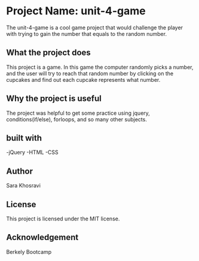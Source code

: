 # Project Name: unit-4-game
The unit-4-game is a cool game project that would challenge the player with trying to gain the number that equals to the random number.

## What the project does
This project is a game. In this game the computer randomly picks a number, and the user will try to reach that random number by clicking on the cupcakes and find out each cupcake represents what number.

## Why the project is useful
The project was helpful to get some practice using jquery, conditions(if/else), forloops, and so many other subjects.
## built with
-jQuery
-HTML
-CSS

## Author
 Sara Khosravi
## License
This project is licensed under the MIT license.

## Acknowledgement
Berkely Bootcamp
